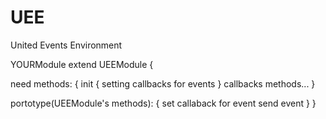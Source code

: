 # UEE
United Events Environment

YOURModule extend UEEModule {

  need methods: {
    init {
      setting callbacks for events
    }
    callbacks methods...
  }

  portotype(UEEModule's methods): {
    set callaback for event
    send event
  }
}